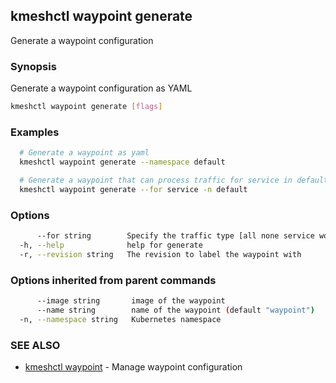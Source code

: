 ## kmeshctl waypoint generate

Generate a waypoint configuration

### Synopsis

Generate a waypoint configuration as YAML

```bash
kmeshctl waypoint generate [flags]
```

### Examples

```bash
  # Generate a waypoint as yaml
  kmeshctl waypoint generate --namespace default

  # Generate a waypoint that can process traffic for service in default namespace
  kmeshctl waypoint generate --for service -n default
```

### Options

```bash
      --for string        Specify the traffic type [all none service workload] for the waypoint
  -h, --help              help for generate
  -r, --revision string   The revision to label the waypoint with
```

### Options inherited from parent commands

```bash
      --image string       image of the waypoint
      --name string        name of the waypoint (default "waypoint")
  -n, --namespace string   Kubernetes namespace
```

### SEE ALSO

* [kmeshctl waypoint](kmeshctl_waypoint.md) - Manage waypoint configuration
